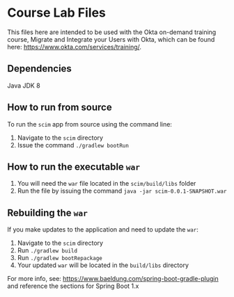 # Course Lab Files

This files here are intended to be used with the Okta on-demand training course, Migrate and Integrate your Users with Okta, which can be found here: https://www.okta.com/services/training/.


## Dependencies
Java JDK 8

## How to run from source

To run the `scim` app from source using the command line:

1. Navigate to the `scim` directory
2. Issue the command `./gradlew bootRun`

## How to run the executable `war`
1. You will need the `war` file located in the `scim/build/libs` folder
2. Run the file by issuing the command `java -jar scim-0.0.1-SNAPSHOT.war`

## Rebuilding the `war`
If you make updates to the application and need to update the `war`:
1. Navigate to the `scim` directory
2. Run `./gradlew build`
3. Run `./gradlew bootRepackage`
4. Your updated `war` will be located in the `build/libs` directory

For more info, see: https://www.baeldung.com/spring-boot-gradle-plugin and 
reference the sections for Spring Boot 1.x
